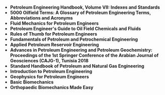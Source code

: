 <ul>
                <li><b><a target="_blank" href="https://github.com/manjunath5496/Biomechanics-Books/blob/master/bim(1).pdf" style="text-decoration:none;">Petroleum Engineering Handbook, Volume VII: Indexes and Standards  </a></b></li>
                <li><b><a target="_blank" href="https://github.com/manjunath5496/Biomechanics-Books/blob/master/bim(2).pdf" style="text-decoration:none;">5000 Oilfield Terms: A Glossary of Petroleum Engineering Terms, Abbreviations and Acronyms</a></b></li>
                <li><b><a target="_blank" href="https://github.com/manjunath5496/Biomechanics-Books/blob/master/bim(3).pdf" style="text-decoration:none;">Fluid Mechanics for Petroleum Engineers</a></b></li>
                <li><b><a target="_blank" href="https://github.com/manjunath5496/Biomechanics-Books/blob/master/bim(4).pdf" style="text-decoration:none;">Petroleum Engineer's Guide to Oil Field Chemicals and Fluids</a></b></li>
                <li><b><a target="_blank" href="https://github.com/manjunath5496/Biomechanics-Books/blob/master/bim(5).pdf" style="text-decoration:none;">Rules of Thumb for Petroleum Engineers</a></b></li>
                <li><b><a target="_blank" href="https://github.com/manjunath5496/Biomechanics-Books/blob/master/bim(6).pdf" style="text-decoration:none;">Fundamentals of Petroleum and Petrochemical Engineering</a></b></li>
                <li><b><a target="_blank" href="https://github.com/manjunath5496/Biomechanics-Books/blob/master/bim(7).pdf" style="text-decoration:none;">Applied Petroleum Reservoir Engineering</a></b></li>
                <li><b><a target="_blank" href="https://github.com/manjunath5496/Biomechanics-Books/blob/master/bim(8).pdf" style="text-decoration:none;">Advances in Petroleum Engineering and Petroleum Geochemistry: Proceedings of the 1st Springer Conference of the Arabian Journal of Geosciences (CAJG-1), Tunisia 2018</a></b></li>
                <li><b><a target="_blank" href="https://github.com/manjunath5496/Biomechanics-Books/blob/master/bim(9).pdf" style="text-decoration:none;">Standard Handbook of Petroleum and Natural Gas Engineering</a></b></li>
                <li><b><a target="_blank" href="https://github.com/manjunath5496/Biomechanics-Books/blob/master/bim(10).pdf" style="text-decoration:none;">Introduction to Petroleum Engineering</a></b></li>
                <li><b><a target="_blank" href="https://github.com/manjunath5496/Biomechanics-Books/blob/master/bim(11).pdf" style="text-decoration:none;">Geophysics for Petroleum Engineers</a></b></li>
                <li><b><a target="_blank" href="https://github.com/manjunath5496/Biomechanics-Books/blob/master/bim(12).pdf" style="text-decoration:none;">Basic Biomechanics</a></b></li>
                <li><b><a target="_blank" href="https://github.com/manjunath5496/Biomechanics-Books/blob/master/bim(13).pdf" style="text-decoration:none;"> Orthopaedic Biomechanics Made Easy</a></b></li>
                
</ul>

